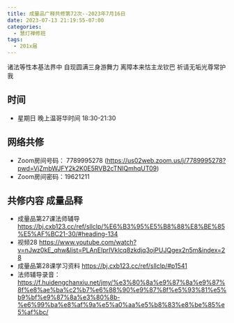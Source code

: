 ```yaml
---
title: 成量品广释共修第72次--2023年7月16日
date: 2023-07-13 21:19:55-07:00
categories:
  - 慧灯禅修班
tags:
  - 201x届
---
```



诸法等性本基法界中 自现圆满三身游舞力 离障本来怙主龙钦巴 祈请无垢光尊常护我

## 时间

* 星期日 晚上温哥华时间 18:30-21:30

## 网络共修

* Zoom房间号码： 7789995278 (https://us02web.zoom.us/j/7789995278?pwd=VjZmbWJFY2k2K0E5RVB2cTNIQmhqUT09)
* Zoom房间密码：19621211

## 共修内容 成量品释

* 成量品第27课法师辅导 https://bj.cxb123.cc/ref/sllclp/%E6%B3%95%E5%B8%88%E8%BE%85%E5%AF%BC21-30/#heading-134
* 视频28 https://www.youtube.com/watch?v=nJwz0kE_qhw&list=PLAnEIprIVklcq8zkdjq3ojPUJQgex2n5m&index=28
* 成量品第28课学习资料 https://bj.cxb123.cc/ref/sllclp/#p1541
* 法师辅导录音：https://f.huidengchanxiu.net/jmy/%e3%80%8a%e9%87%8a%e9%87%8f%e8%ae%ba%c2%b7%e6%88%90%e9%87%8f%e5%93%81%e5%b9%bf%e9%87%8a%e3%80%8b-%e6%99%ba%e8%af%9a%e5%a0%aa%e5%b8%83%e8%be%85%e5%af%bc/